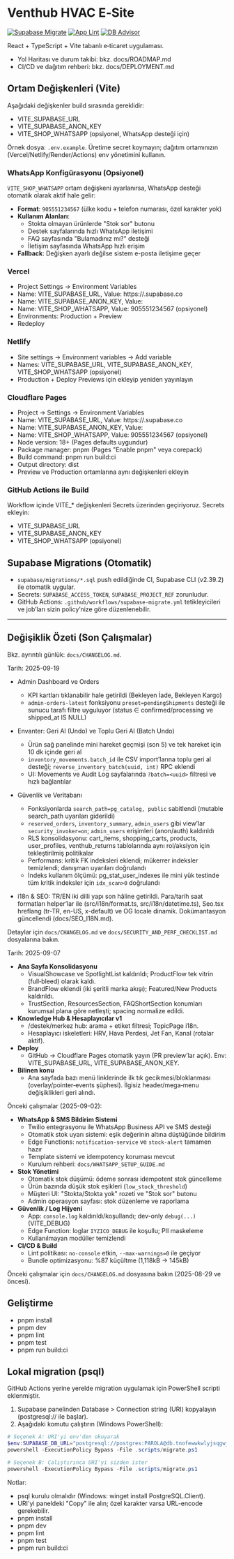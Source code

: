 # Venthub HVAC E‑Site

[![Supabase Migrate](https://github.com/peckop/venthub-hvac-esite/actions/workflows/supabase-migrate.yml/badge.svg)](https://github.com/peckop/venthub-hvac-esite/actions/workflows/supabase-migrate.yml)
[![App Lint](https://github.com/peckop/venthub-hvac-esite/actions/workflows/app-lint.yml/badge.svg)](https://github.com/peckop/venthub-hvac-esite/actions/workflows/app-lint.yml)
[![DB Advisor](https://github.com/peckop/venthub-hvac-esite/actions/workflows/db-advisor.yml/badge.svg)](https://github.com/peckop/venthub-hvac-esite/actions/workflows/db-advisor.yml)

React + TypeScript + Vite tabanlı e‑ticaret uygulaması.

- Yol Haritası ve durum takibi: bkz. docs/ROADMAP.md
- CI/CD ve dağıtım rehberi: bkz. docs/DEPLOYMENT.md

## Ortam Değişkenleri (Vite)

Aşağıdaki değişkenler build sırasında gereklidir:

- VITE_SUPABASE_URL
- VITE_SUPABASE_ANON_KEY
- VITE_SHOP_WHATSAPP (opsiyonel, WhatsApp desteği için)

Örnek dosya: `.env.example`. Üretime secret koymayın; dağıtım ortamınızın (Vercel/Netlify/Render/Actions) env yönetimini kullanın.

### WhatsApp Konfigürasyonu (Opsiyonel)
`VITE_SHOP_WHATSAPP` ortam değişkeni ayarlanırsa, WhatsApp desteği otomatik olarak aktif hale gelir:

- **Format**: `905551234567` (ülke kodu + telefon numarası, özel karakter yok)
- **Kullanım Alanları**: 
  - Stokta olmayan ürünlerde "Stok sor" butonu
  - Destek sayfalarında hızlı WhatsApp iletişimi
  - FAQ sayfasında "Bulamadınız mı?" desteği
  - İletişim sayfasında WhatsApp hızlı erişim
- **Fallback**: Değişken ayarlı değilse sistem e-posta iletişime geçer

### Vercel
- Project Settings → Environment Variables
- Name: VITE_SUPABASE_URL, Value: https://<project-ref>.supabase.co
- Name: VITE_SUPABASE_ANON_KEY, Value: <anon key>
- Name: VITE_SHOP_WHATSAPP, Value: 905551234567 (opsiyonel)
- Environments: Production + Preview
- Redeploy

### Netlify
- Site settings → Environment variables → Add variable
- Names: VITE_SUPABASE_URL, VITE_SUPABASE_ANON_KEY, VITE_SHOP_WHATSAPP (opsiyonel)
- Production + Deploy Previews için ekleyip yeniden yayınlayın

### Cloudflare Pages
- Project → Settings → Environment Variables
- Name: VITE_SUPABASE_URL, Value: https://<project-ref>.supabase.co
- Name: VITE_SUPABASE_ANON_KEY, Value: <anon key>
- Name: VITE_SHOP_WHATSAPP, Value: 905551234567 (opsiyonel)
- Node version: 18+ (Pages defaults uygundur)
- Package manager: pnpm (Pages "Enable pnpm" veya corepack)
- Build command: pnpm run build:ci
- Output directory: dist
- Preview ve Production ortamlarına aynı değişkenleri ekleyin

### GitHub Actions ile Build
Workflow içinde VITE_* değişkenleri Secrets üzerinden geçiriyoruz. Secrets ekleyin:
- VITE_SUPABASE_URL
- VITE_SUPABASE_ANON_KEY
- VITE_SHOP_WHATSAPP (opsiyonel)

## Supabase Migrations (Otomatik)
- `supabase/migrations/*.sql` push edildiğinde CI, Supabase CLI (v2.39.2) ile otomatik uygular.
- Secrets: `SUPABASE_ACCESS_TOKEN`, `SUPABASE_PROJECT_REF` zorunludur.
- GitHub Actions: `.github/workflows/supabase-migrate.yml` tetikleyicileri ve job’ları sizin policy’nize göre düzenlenebilir.

---

## Değişiklik Özeti (Son Çalışmalar)
Bkz. ayrıntılı günlük: `docs/CHANGELOG.md`.

Tarih: 2025-09-19

- Admin Dashboard ve Orders
  - KPI kartları tıklanabilir hale getirildi (Bekleyen İade, Bekleyen Kargo)
  - `admin-orders-latest` fonksiyonu `preset=pendingShipments` desteği ile sunucu tarafı filtre uyguluyor (status ∈ confirmed/processing ve shipped_at IS NULL)
- Envanter: Geri Al (Undo) ve Toplu Geri Al (Batch Undo)
  - Ürün sağ panelinde mini hareket geçmişi (son 5) ve tek hareket için 10 dk içinde geri al
  - `inventory_movements.batch_id` ile CSV import’larına toplu geri al desteği; `reverse_inventory_batch(uuid, int)` RPC eklendi
  - UI: Movements ve Audit Log sayfalarında `?batch=<uuid>` filtresi ve hızlı bağlantılar
- Güvenlik ve Veritabanı
  - Fonksiyonlarda `search_path=pg_catalog, public` sabitlendi (mutable search_path uyarıları giderildi)
  - `reserved_orders`, `inventory_summary`, `admin_users` gibi view’lar `security_invoker=on`; `admin_users` erişimleri (anon/auth) kaldırıldı
  - RLS konsolidasyonu: cart_items, shopping_carts, products, user_profiles, venthub_returns tablolarında aynı rol/aksiyon için tekleştirilmiş politikalar
  - Performans: kritik FK indeksleri eklendi; mükerrer indeksler temizlendi; danışman uyarıları doğrulandı
  - İndeks kullanım ölçümü: pg_stat_user_indexes ile mini yük testinde tüm kritik indeksler için `idx_scan>0` doğrulandı

- i18n & SEO: TR/EN iki dilli yapı son hâline getirildi. Para/tarih saat formatları helper’lar ile (src/i18n/format.ts, src/i18n/datetime.ts), Seo.tsx hreflang (tr-TR, en-US, x-default) ve OG locale dinamik. Dokümantasyon güncellendi (docs/SEO_I18N.md).

Detaylar için `docs/CHANGELOG.md` ve `docs/SECURITY_AND_PERF_CHECKLIST.md` dosyalarına bakın.

Tarih: 2025-09-07

- **Ana Sayfa Konsolidasyonu**
  - VisualShowcase ve SpotlightList kaldırıldı; ProductFlow tek vitrin (full‑bleed) olarak kaldı.
  - BrandFlow eklendi (iki şeritli marka akışı); Featured/New Products kaldırıldı.
  - TrustSection, ResourcesSection, FAQShortSection konumları kurumsal plana göre netleşti; spacing normalize edildi.
- **Knowledge Hub & Hesaplayıcılar v1**
  - /destek/merkez hub: arama + etiket filtresi; TopicPage i18n.
  - Hesaplayıcı iskeletleri: HRV, Hava Perdesi, Jet Fan, Kanal (rotalar aktif).
- **Deploy**
  - GitHub → Cloudflare Pages otomatik yayın (PR preview’lar açık). Env: VITE_SUPABASE_URL, VITE_SUPABASE_ANON_KEY.
- **Bilinen konu**
  - Ana sayfada bazı menü linklerinde ilk tık gecikmesi/bloklanması (overlay/pointer‑events şüphesi). İlgisiz header/mega‑menu değişiklikleri geri alındı.

Önceki çalışmalar (2025-09-02):

- **WhatsApp & SMS Bildirim Sistemi**
  - Twilio entegrasyonu ile WhatsApp Business API ve SMS desteği
  - Otomatik stok uyarı sistemi: eşik değerinin altına düştüğünde bildirim
  - Edge Functions: `notification-service` ve `stock-alert` tamamen hazır
  - Template sistemi ve idempotency koruması mevcut
  - Kurulum rehberi: `docs/WHATSAPP_SETUP_GUIDE.md`
- **Stok Yönetimi**
  - Otomatik stok düşümü: ödeme sonrası idempotent stok güncelleme
  - Ürün bazında düşük stok eşikleri (`low_stock_threshold`)
  - Müşteri UI: "Stokta/Stokta yok" rozeti ve "Stok sor" butonu
  - Admin operasyon sayfası: stok düzenleme ve raporlama
- **Güvenlik / Log Hijyeni**
  - App: `console.log` kaldırıldı/koşullandı; dev-only `debug(...)` (VITE_DEBUG)
  - Edge Function: loglar `IYZICO_DEBUG` ile koşullu; PII maskeleme
  - Kullanılmayan modüller temizlendi
- **CI/CD & Build**
  - Lint politikası: `no-console` etkin, `--max-warnings=0` ile geçiyor
  - Bundle optimizasyonu: %87 küçültme (1,118kB → 145kB)

Önceki çalışmalar için `docs/CHANGELOG.md` dosyasına bakın (2025-08-29 ve öncesi).

## Geliştirme
- pnpm install
- pnpm dev
- pnpm lint
- pnpm test
- pnpm run build:ci

## Lokal migration (psql)
GitHub Actions yerine yerelde migration uygulamak için PowerShell scripti eklenmiştir.

1) Supabase panelinden Database > Connection string (URI) kopyalayın (postgresql:// ile başlar).
2) Aşağıdaki komutu çalıştırın (Windows PowerShell):

```powershell path=null start=null
# Seçenek A: URI'yi env'den okuyarak
$env:SUPABASE_DB_URL="postgresql://postgres:PAROLA@db.tnofewwkwlyjsqgwjjga.supabase.co:5432/postgres"
powershell -ExecutionPolicy Bypass -File .scripts/migrate.ps1

# Seçenek B: Çalıştırınca URI'yi sizden ister
powershell -ExecutionPolicy Bypass -File .scripts/migrate.ps1
```

Notlar:
- psql kurulu olmalıdır (Windows: winget install PostgreSQL.Client).
- URI'yi paneldeki "Copy" ile alın; özel karakter varsa URL-encode gerekebilir.
- pnpm install
- pnpm dev
- pnpm lint
- pnpm test
- pnpm run build:ci
